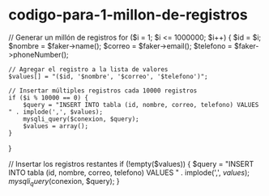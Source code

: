 # codigo-para-1-millon-de-registros

// Generar un millón de registros
for ($i = 1; $i <= 1000000; $i++) {
    $id = $i;
    $nombre = $faker->name();
    $correo = $faker->email();
    $telefono = $faker->phoneNumber();

    // Agregar el registro a la lista de valores
    $values[] = "($id, '$nombre', '$correo', '$telefono')";

    // Insertar múltiples registros cada 10000 registros
    if ($i % 10000 == 0) {
        $query = "INSERT INTO tabla (id, nombre, correo, telefono) VALUES " . implode(',', $values);
        mysqli_query($conexion, $query);
        $values = array();
    }
}

// Insertar los registros restantes
if (!empty($values)) {
    $query = "INSERT INTO tabla (id, nombre, correo, telefono) VALUES " . implode(',', $values);
    mysqli_query($conexion, $query);
}
